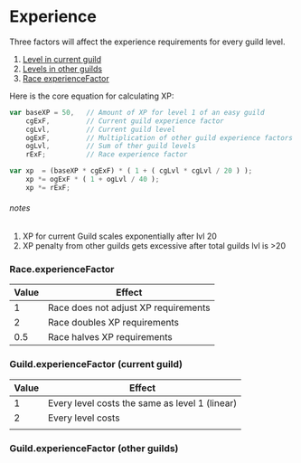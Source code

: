 # Experience

Three factors will affect the experience requirements for every guild level.

1. [ Level in current guild ]( #current-guild-experiencefactor )
2. [ Levels in other guilds ]( #other-guilds-experiencefactor )
3. [ Race experienceFactor ]( ./race.md )

Here is the core equation for calculating XP:

```javascript
var baseXP = 50,   // Amount of XP for level 1 of an easy guild
    cgExF,         // Current guild experience factor
    cgLvl,         // Current guild level
    ogExF,         // Multiplication of other guild experience factors
    ogLvl,         // Sum of ther guild levels
    rExF;          // Race experience factor

var xp  = (baseXP * cgExF) * ( 1 + ( cgLvl * cgLvl / 20 ) );
    xp *= ogExF * ( 1 + ogLvl / 40 );
    xp *= rExF;
```
###### notes
1. XP for current Guild scales exponentially after lvl 20
2. XP penalty from other guilds gets excessive after total guilds lvl is >20

### Race.experienceFactor
 
| Value | Effect
| ---   | ---
| 1     | Race does not adjust XP requirements
| 2     | Race doubles XP requirements
| 0.5   | Race halves XP requirements

### Guild.experienceFactor (current guild)



| Value | Effect
| ---   | ---
| 1     | Every level costs the same as level 1 (linear)
| 2     | Every level costs 
|       | 

### Guild.experienceFactor (other guilds)
